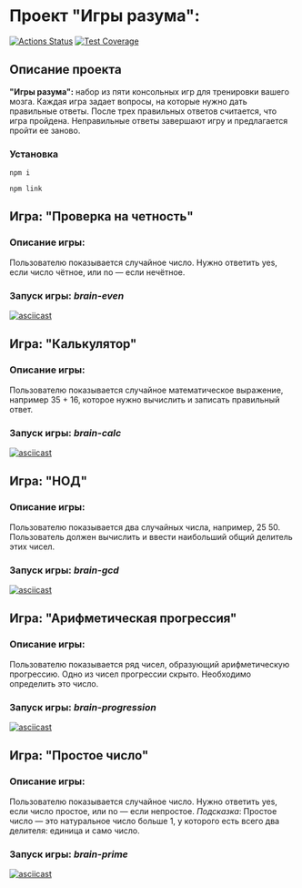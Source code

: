 # Проект "Игры разума":
[![Actions Status](https://github.com/PavelKochetkov/frontend-project-44/actions/workflows/hexlet-check.yml/badge.svg)](https://github.com/PavelKochetkov/frontend-project-44/actions)
[![Test Coverage](https://api.codeclimate.com/v1/badges/63a77917e871f15fe1d7/test_coverage)](https://codeclimate.com/github/PavelKochetkov/frontend-project-44/test_coverage)

## Описание проекта
__"Игры разума":__ набор из пяти консольных игр для тренировки вашего мозга. Каждая игра задает вопросы, на которые нужно дать правильные ответы. После трех правильных ответов считается, что игра пройдена. Неправильные ответы завершают игру и предлагается пройти ее заново.

### Установка

```
npm i
```
```
npm link
```

## Игра: "Проверка на четность"
### Описание игры:
Пользователю показывается случайное число. Нужно ответить yes, если число чётное, или no — если нечётное.
### Запуск игры: _brain-even_

[![asciicast](https://asciinema.org/a/NBWUbsSvYeJBP6O0aKYTavSKf.svg)](https://asciinema.org/a/NBWUbsSvYeJBP6O0aKYTavSKf)

## Игра: "Калькулятор"
### Описание игры:
Пользователю показывается случайное математическое выражение, например 35 + 16, которое нужно вычислить и записать правильный ответ.
### Запуск игры: _brain-calc_

[![asciicast](https://asciinema.org/a/gf1HHhqweXBZ00myyUpIA5gvs.svg)](https://asciinema.org/a/gf1HHhqweXBZ00myyUpIA5gvs)

## Игра: "НОД"
### Описание игры:
Пользователю показывается два случайных числа, например, 25 50. Пользователь должен вычислить и ввести наибольший общий делитель этих чисел.
### Запуск игры: _brain-gcd_

[![asciicast](https://asciinema.org/a/Wplb8fBAhZG8XOVDiuANsQDSl.svg)](https://asciinema.org/a/Wplb8fBAhZG8XOVDiuANsQDSl)

## Игра: "Арифметическая прогрессия"
### Описание игры:
Пользователю показывается ряд чисел, образующий арифметическую прогрессию. Одно из чисел прогрессии скрыто. Необходимо определить это число.
### Запуск игры: _brain-progression_

[![asciicast](https://asciinema.org/a/uFXyz2RETrndoxAlSRTKcgXjy.svg)](https://asciinema.org/a/uFXyz2RETrndoxAlSRTKcgXjy)

## Игра: "Простое число"
### Описание игры:
Пользователю показывается случайное число. Нужно ответить yes, если число простое, или no — если непростое. 
_Подсказка_: Простое число — это натуральное число больше 1, у которого есть всего два делителя: единица и само число.
### Запуск игры: _brain-prime_

[![asciicast](https://asciinema.org/a/JOV7nuq3W8WPmPxZuvV9NXfXp.svg)](https://asciinema.org/a/JOV7nuq3W8WPmPxZuvV9NXfXp)
